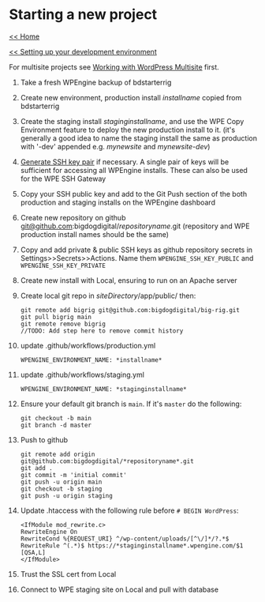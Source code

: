 # Starting a new project
[<< Home](/)

[<< Setting up your development environment](/setup)

For multisite projects see [Working with WordPress Multisite](setup/multisite) first.

1. Take a fresh WPEngine backup of bdstarterrig
2. Create new environment, production install *installname* copied from bdstarterrig
3. Create the staging install *staginginstallname*, and use the WPE Copy Environment feature to deploy the new production install to it. (it's generally a good idea to name the staging install the same as production with '-dev' appended e.g. *mynewsite* and *mynewsite-dev*)
4. [Generate SSH key pair](https://wpengine.com/support/ssh-keys-for-shell-access/) if necessary. A single pair of keys will be sufficient for accessing all WPEngine installs. These can also be used for the WPE SSH Gateway
5. Copy your SSH public key and add to the Git Push section of the both production and staging installs on the WPEngine dashboard
6. Create new repository on github git@github.com:bigdogdigital/*repositoryname*.git (repository and WPE production install names should be the same)
7. Copy and add private & public SSH keys as github repository secrets in Settings>>Secrets>>Actions. Name them `WPENGINE_SSH_KEY_PUBLIC` and `WPENGINE_SSH_KEY_PRIVATE`
8. Create new install with Local, ensuring to run on an Apache server
9. Create local git repo in *siteDirectory*/app/public/ then:

    ```
    git remote add bigrig git@github.com:bigdogdigital/big-rig.git
    git pull bigrig main
    git remote remove bigrig
    //TODO: Add step here to remove commit history
    ```
10. update .github/workflows/production.yml

    ```
    WPENGINE_ENVIRONMENT_NAME: *installname*
    ```
11. update .github/workflows/staging.yml

    ```
    WPENGINE_ENVIRONMENT_NAME: *staginginstallname*
    ```
12. Ensure your default git branch is `main`. If it's `master` do the following:

    ```
    git checkout -b main
    git branch -d master
    ```
13. Push to github

    ```
    git remote add origin git@github.com:bigdogdigital/*repositoryname*.git
    git add .
    git commit -m 'initial commit'
    git push -u origin main
    git checkout -b staging
    git push -u origin staging
    ``` 
14. Update .htaccess with the following rule before `# BEGIN WordPress`:

    ```
    <IfModule mod_rewrite.c>
    RewriteEngine On
    RewriteCond %{REQUEST_URI} ^/wp-content/uploads/[^\/]*/?.*$
    RewriteRule ^(.*)$ https://*staginginstallname*.wpengine.com/$1 [QSA,L]
    </IfModule>
    ```
15. Trust the SSL cert from Local
16. Connect to WPE staging site on Local and pull with database